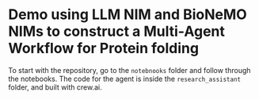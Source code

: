 # Demo using LLM NIM and BioNeMO NIMs to construct a Multi-Agent Workflow for Protein folding

To start with the repository, go to the `notebnooks` folder and follow through the notebooks. The code for the agent is inside the `research_assistant` folder, and built with crew.ai.

